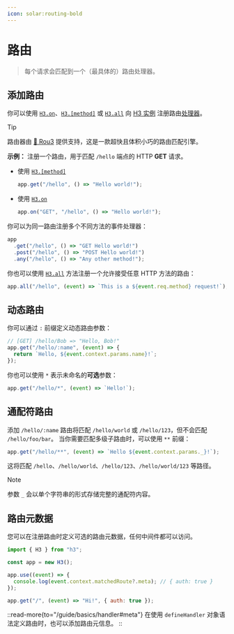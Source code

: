 ```yaml
---
icon: solar:routing-bold
---
```


# 路由

> 每个请求会匹配到一个（最具体的）路由处理器。

## 添加路由

你可以使用 [`H3.on`](/guide/api/h3#h3on)、[`H3.[method]`](/guide/api/h3#h3method) 或 [`H3.all`](/guide/api/h3#h3all) 向 [H3 实例](/guide/api/h3) 注册路由[处理器](/guide/basics/handler)。

> [!TIP]
> 路由器由 [🌳 Rou3](https://github.com/h3js/rou3) 提供支持，这是一款超快且体积小巧的路由匹配引擎。

**示例：** 注册一个路由，用于匹配 `/hello` 端点的 HTTP **GET** 请求。

- 使用 [`H3.[method]`](/guide/api/h3#h3method)

  ```js
  app.get("/hello", () => "Hello world!");
  ```

- 使用 [`H3.on`](/guide/api/h3#h3on)

  ```js
  app.on("GET", "/hello", () => "Hello world!");
  ```

你可以为同一路由注册多个不同方法的事件处理器：

```js
app
  .get("/hello", () => "GET Hello world!")
  .post("/hello", () => "POST Hello world!")
  .any("/hello", () => "Any other method!");
```

你也可以使用 [`H3.all`](/guide/api/h3#h3all) 方法注册一个允许接受任意 HTTP 方法的路由：

```js
app.all("/hello", (event) => `This is a ${event.req.method} request!`);
```

## 动态路由

你可以通过 `:` 前缀定义动态路由参数：

```js
// [GET] /hello/Bob => "Hello, Bob!"
app.get("/hello/:name", (event) => {
  return `Hello, ${event.context.params.name}!`;
});
```

你也可以使用 `*` 表示未命名的**可选**参数：

```js
app.get("/hello/*", (event) => `Hello!`);
```

## 通配符路由

添加 `/hello/:name` 路由将匹配 `/hello/world` 或 `/hello/123`，但不会匹配 `/hello/foo/bar`。
当你需要匹配多级子路由时，可以使用 `**` 前缀：

```js
app.get("/hello/**", (event) => `Hello ${event.context.params._}!`);
```

这将匹配 `/hello`、`/hello/world`、`/hello/123`、`/hello/world/123` 等路径。

> [!NOTE]
> 参数 `_` 会以单个字符串的形式存储完整的通配符内容。

## 路由元数据

您可以在注册路由时定义可选的路由元数据，任何中间件都可以访问。

```js
import { H3 } from "h3";

const app = new H3();

app.use((event) => {
  console.log(event.context.matchedRoute?.meta); // { auth: true }
});

app.get("/", (event) => "Hi!", { auth: true });
```

::read-more{to="/guide/basics/handler#meta"}
在使用 `defineHandler` 对象语法定义路由时，也可以添加路由元信息。
::
